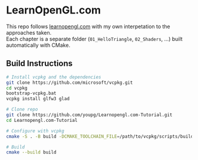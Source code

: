 # LearnOpenGL.com
This repo follows [learnopengl.com](https://learnopengl.com) with my own interpetation to the approaches taken.  
Each chapter is a separate folder (`01_HelloTriangle`, `02_Shaders`, …) built automatically with CMake.

## Build Instructions

```bash
# Install vcpkg and the dependencies
git clone https://github.com/microsoft/vcpkg.git
cd vcpkg
bootstrap-vcpkg.bat
vcpkg install glfw3 glad

# Clone repo
git clone https://github.com/youpg/Learnopengl.com-Tutorial.git
cd Learnopengl.com-Tutorial

# Configure with vcpkg
cmake -S . -B build -DCMAKE_TOOLCHAIN_FILE=/path/to/vcpkg/scripts/buildsystems/vcpkg.cmake

# Build
cmake --build build
